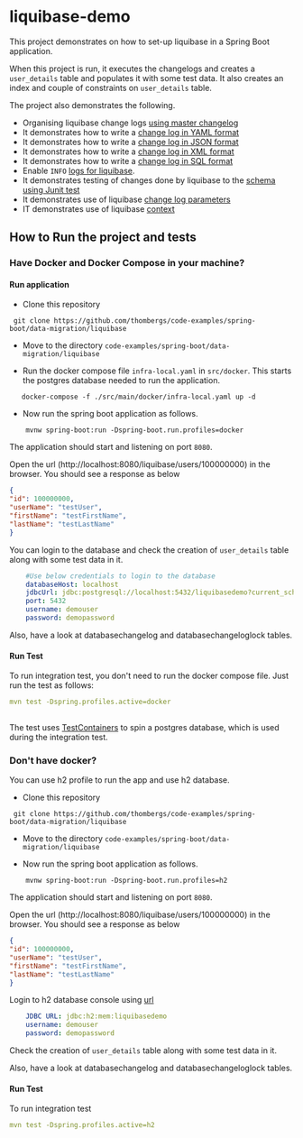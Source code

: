 # liquibase-demo

This project demonstrates on how to set-up liquibase in a Spring Boot application.

When this project is run, it executes the changelogs and creates a `user_details` table and populates it with some test data.
It also creates an index and couple of constraints on `user_details` table.

The project also demonstrates the following.

* Organising liquibase change logs [using master changelog](src/main/resources/db/changelog/db.changelog-master.yaml)
* It demonstrates how to write a [change log in YAML format](src/main/resources/db/changelog/db.changelog-yaml-example.yaml)
* It demonstrates how to write a [change log in JSON format](src/main/resources/db/changelog/db.changelog-json-example.json)
* It demonstrates how to write a [change log in XML format](src/main/resources/db/changelog/db.changelog-xml-example.xml)
* It demonstrates how to write a [change log in SQL format](src/main/resources/db/changelog/db.changelog-sql-example.sql)
* Enable `INFO` [logs for liquibase](src/main/resources/application.yaml#L10-L12). 
* It demonstrates testing of changes done by liquibase to the [schema using Junit test](src/test/java/io/reflectoring/liquibase/adapter/datastore/UserRepositoryDockerProfileTest.java)
* It demonstrates use of liquibase [change log parameters](src/main/resources/db/changelog/db.changelog-yaml-example.yaml#L21-L33)
* IT demonstrates use of liquibase [context](src/main/resources/db/changelog/db.changelog-xml-example.xml#L5)

## How to Run the project and tests

### Have Docker and Docker Compose in your machine?

#### Run application
- Clone this repository 

```
 git clone https://github.com/thombergs/code-examples/spring-boot/data-migration/liquibase
```
- Move to the directory `code-examples/spring-boot/data-migration/liquibase`

- Run the docker compose file `infra-local.yaml` in `src/docker`. This starts the postgres database needed to run the application.
```
   docker-compose -f ./src/main/docker/infra-local.yaml up -d
```
- Now run the spring boot application as follows.
```
    mvnw spring-boot:run -Dspring-boot.run.profiles=docker
```

The application should start and listening on port `8080`.

Open the url (http://localhost:8080/liquibase/users/100000000) in the browser. You should see a response as below

```json
{
"id": 100000000,
"userName": "testUser",
"firstName": "testFirstName",
"lastName": "testLastName"
}
```

You can login to the database and check the creation of `user_details` table along with some test data in it. 
```yaml
    #Use below credentials to login to the database
    databaseHost: localhost
    jdbcUrl: jdbc:postgresql://localhost:5432/liquibasedemo?current_schema=public
    port: 5432
    username: demouser
    password: demopassword
```

Also, have a look at databasechangelog and databasechangeloglock tables.

#### Run Test
To run integration test, you don't need to run the docker compose file. Just run the test as follows:

```yaml
mvn test -Dspring.profiles.active=docker
 
```
The test uses [TestContainers](https://www.testcontainers.org/) to spin a postgres database, which is used during the integration test.

### Don't have docker?

You can use h2 profile to run the app and use h2 database.

- Clone this repository 

```
 git clone https://github.com/thombergs/code-examples/spring-boot/data-migration/liquibase
```
- Move to the directory `code-examples/spring-boot/data-migration/liquibase`

- Now run the spring boot application as follows.
```
    mvnw spring-boot:run -Dspring-boot.run.profiles=h2
```

The application should start and listening on port `8080`.

Open the url (http://localhost:8080/liquibase/users/100000000) in the browser. You should see a response as below

```json
{
"id": 100000000,
"userName": "testUser",
"firstName": "testFirstName",
"lastName": "testLastName"
}
```

Login to h2 database console using [url](http://localhost:8080/liquibase/h2-console)

```yaml
    JDBC URL: jdbc:h2:mem:liquibasedemo
    username: demouser
    password: demopassword
```
Check the creation of `user_details` table along with some test data in it.

Also, have a look at databasechangelog and databasechangeloglock tables.

#### Run Test
To run integration test

```yaml
mvn test -Dspring.profiles.active=h2
 
```

